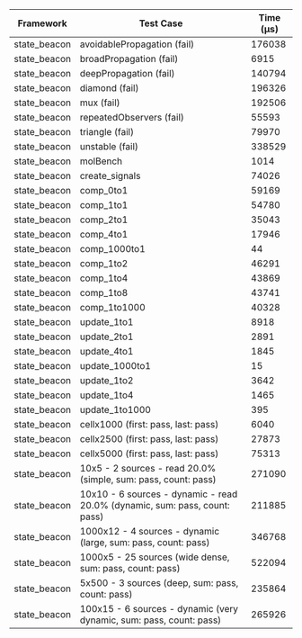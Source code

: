 | Framework | Test Case | Time (μs) |
| --- | --- | --- |
| state_beacon | avoidablePropagation (fail) | 176038 |
| state_beacon | broadPropagation (fail) | 6915 |
| state_beacon | deepPropagation (fail) | 140794 |
| state_beacon | diamond (fail) | 196326 |
| state_beacon | mux (fail) | 192506 |
| state_beacon | repeatedObservers (fail) | 55593 |
| state_beacon | triangle (fail) | 79970 |
| state_beacon | unstable (fail) | 338529 |
| state_beacon | molBench | 1014 |
| state_beacon | create_signals | 74026 |
| state_beacon | comp_0to1 | 59169 |
| state_beacon | comp_1to1 | 54780 |
| state_beacon | comp_2to1 | 35043 |
| state_beacon | comp_4to1 | 17946 |
| state_beacon | comp_1000to1 | 44 |
| state_beacon | comp_1to2 | 46291 |
| state_beacon | comp_1to4 | 43869 |
| state_beacon | comp_1to8 | 43741 |
| state_beacon | comp_1to1000 | 40328 |
| state_beacon | update_1to1 | 8918 |
| state_beacon | update_2to1 | 2891 |
| state_beacon | update_4to1 | 1845 |
| state_beacon | update_1000to1 | 15 |
| state_beacon | update_1to2 | 3642 |
| state_beacon | update_1to4 | 1465 |
| state_beacon | update_1to1000 | 395 |
| state_beacon | cellx1000 (first: pass, last: pass) | 6040 |
| state_beacon | cellx2500 (first: pass, last: pass) | 27873 |
| state_beacon | cellx5000 (first: pass, last: pass) | 75313 |
| state_beacon | 10x5 - 2 sources - read 20.0% (simple, sum: pass, count: pass) | 271090 |
| state_beacon | 10x10 - 6 sources - dynamic - read 20.0% (dynamic, sum: pass, count: pass) | 211885 |
| state_beacon | 1000x12 - 4 sources - dynamic (large, sum: pass, count: pass) | 346768 |
| state_beacon | 1000x5 - 25 sources (wide dense, sum: pass, count: pass) | 522094 |
| state_beacon | 5x500 - 3 sources (deep, sum: pass, count: pass) | 235864 |
| state_beacon | 100x15 - 6 sources - dynamic (very dynamic, sum: pass, count: pass) | 265926 |

